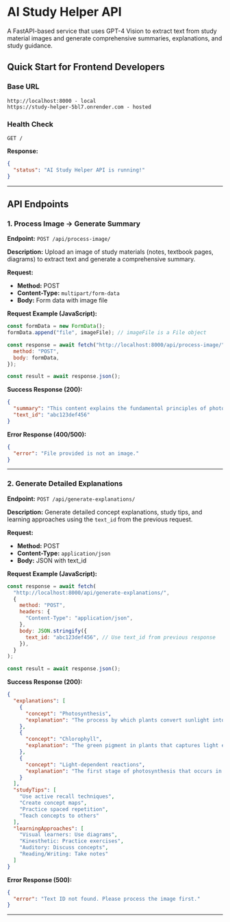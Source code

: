 # AI Study Helper API

A FastAPI-based service that uses GPT-4 Vision to extract text from study material images and generate comprehensive summaries, explanations, and study guidance.

## Quick Start for Frontend Developers

### Base URL

```
http://localhost:8000 - local
https://study-helper-5bl7.onrender.com - hosted

```

### Health Check

```http
GET /
```

**Response:**

```json
{
  "status": "AI Study Helper API is running!"
}
```

---

## API Endpoints

### 1. Process Image → Generate Summary

**Endpoint:** `POST /api/process-image/`

**Description:** Upload an image of study materials (notes, textbook pages, diagrams) to extract text and generate a comprehensive summary.

**Request:**

- **Method:** POST
- **Content-Type:** `multipart/form-data`
- **Body:** Form data with image file

**Request Example (JavaScript):**

```javascript
const formData = new FormData();
formData.append("file", imageFile); // imageFile is a File object

const response = await fetch("http://localhost:8000/api/process-image/", {
  method: "POST",
  body: formData,
});

const result = await response.json();
```

**Success Response (200):**

```json
{
  "summary": "This content explains the fundamental principles of photosynthesis, including the role of chlorophyll in capturing light energy and converting carbon dioxide and water into glucose. The process occurs in two main stages: light-dependent reactions in the thylakoids and light-independent reactions in the stroma.",
  "text_id": "abc123def456"
}
```

**Error Response (400/500):**

```json
{
  "error": "File provided is not an image."
}
```

---

### 2. Generate Detailed Explanations

**Endpoint:** `POST /api/generate-explanations/`

**Description:** Generate detailed concept explanations, study tips, and learning approaches using the `text_id` from the previous request.

**Request:**

- **Method:** POST
- **Content-Type:** `application/json`
- **Body:** JSON with text_id

**Request Example (JavaScript):**

```javascript
const response = await fetch(
  "http://localhost:8000/api/generate-explanations/",
  {
    method: "POST",
    headers: {
      "Content-Type": "application/json",
    },
    body: JSON.stringify({
      text_id: "abc123def456", // Use text_id from previous response
    }),
  }
);

const result = await response.json();
```

**Success Response (200):**

```json
{
  "explanations": [
    {
      "concept": "Photosynthesis",
      "explanation": "The process by which plants convert sunlight into energy using chlorophyll"
    },
    {
      "concept": "Chlorophyll",
      "explanation": "The green pigment in plants that captures light energy for photosynthesis"
    },
    {
      "concept": "Light-dependent reactions",
      "explanation": "The first stage of photosynthesis that occurs in thylakoids and requires direct sunlight"
    }
  ],
  "studyTips": [
    "Use active recall techniques",
    "Create concept maps",
    "Practice spaced repetition",
    "Teach concepts to others"
  ],
  "learningApproaches": [
    "Visual learners: Use diagrams",
    "Kinesthetic: Practice exercises",
    "Auditory: Discuss concepts",
    "Reading/Writing: Take notes"
  ]
}
```

**Error Response (500):**

```json
{
  "error": "Text ID not found. Please process the image first."
}
```

---
